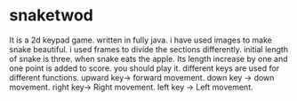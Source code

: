 # snaketwod
It is a 2d keypad game. written in fully java. i have used images to make snake beautiful. i used frames to divide the sections differently. 
initial length of snake is three. when snake eats the apple. Its length increase by one and one point is added to score.
you should play it. different keys are used for different functions.
upward key-> forward movement.
down key -> down movement.
right key-> Right movement.
left key -> Left movement.
